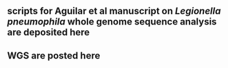 ## scripts for Aguilar et al manuscript on _Legionella pneumophila_ whole genome sequence analysis are deposited here
## WGS are posted here
